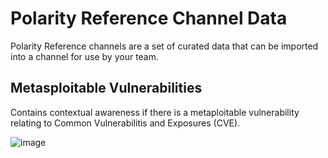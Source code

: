 # Polarity Reference Channel Data

Polarity Reference channels are a set of curated data that can be imported into a channel for use by your team.

## Metasploitable Vulnerabilities 

Contains contextual awareness if there is a metaploitable vulnerability relating to Common Vulnerabilitis and Exposures (CVE).

![image](reference-channels/metasploitable-vulnerabilities/images/meta.png)